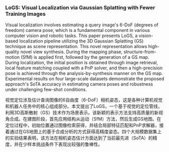 ### LoGS: Visual Localization via Gaussian Splatting with Fewer Training Images

Visual localization involves estimating a query image's 6-DoF (degrees of freedom) camera pose, which is a fundamental component in various computer vision and robotic tasks. This paper presents LoGS, a vision-based localization pipeline utilizing the 3D Gaussian Splatting (GS) technique as scene representation. This novel representation allows high-quality novel view synthesis. During the mapping phase, structure-from-motion (SfM) is applied first, followed by the generation of a GS map. During localization, the initial position is obtained through image retrieval, local feature matching coupled with a PnP solver, and then a high-precision pose is achieved through the analysis-by-synthesis manner on the GS map. Experimental results on four large-scale datasets demonstrate the proposed approach's SoTA accuracy in estimating camera poses and robustness under challenging few-shot conditions.

视觉定位涉及估计查询图像的6自由度（6-DoF）相机姿态，这是各种计算机视觉和机器人任务中的核心组成部分。本文提出了LoGS，一个基于视觉的定位管线，利用3D高斯散射（GS）技术作为场景表示。该新颖的表示方法支持高质量的新视角合成。在建图阶段，首先应用结构从运动（SfM）方法，然后生成GS地图。在定位过程中，初始位置通过图像检索获得，并结合局部特征匹配和PnP求解器，接着通过在GS地图上的基于合成分析的方式获得高精度姿态。四个大规模数据集上的实验结果表明，该方法在相机姿态估计方面达到了当前最先进（SoTA）的精度，并在少样本挑战条件下表现出较强的鲁棒性。
